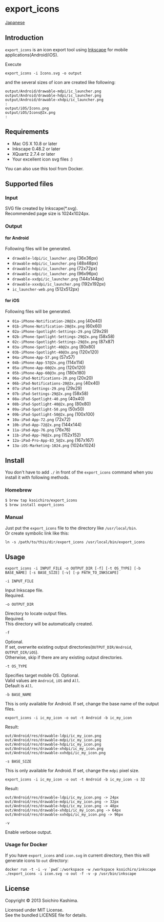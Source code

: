 export_icons
============

[Japanese](README.ja.md)

## Introduction

`export_icons` is an icon export tool using [Inkscape](http://inkscape.org/)
for mobile applications(Android/iOS).

Execute

    export_icons -i Icons.svg -o output

and the several sizes of icon are created like following:

    output/Android/drawable-mdpi/ic_launcher.png
    output/Android/drawable-hdpi/ic_launcher.png
    output/Android/drawable-xhdpi/ic_launcher.png
    :
    output/iOS/Icons.png
    output/iOS/Icons@2x.png
    :

## Requirements

* Mac OS X 10.8 or later
* Inkscape 0.48.2 or later
* XQuartz 2.7.4 or later
* Your excellent icon svg files :)

You can also use this tool from Docker.

## Supported files

### Input

SVG file created by Inkscape(*.svg).  
Recommended page size is 1024x1024px.

### Output

#### for Android

Following files will be generated.

* `drawable-ldpi/ic_launcher.png` (36x36px)
* `drawable-mdpi/ic_launcher.png` (48x48px)
* `drawable-hdpi/ic_launcher.png` (72x72px)
* `drawable-xdpi/ic_launcher.png` (96x96px)
* `drawable-xxdpi/ic_launcher.png` (144x144px)
* `drawable-xxxdpi/ic_launcher.png` (192x192px)
* `ic_launcher-web.png` (512x512px)

#### for iOS

Following files will be generated.

* `01a-iPhone-Notification-20@2x.png` (40x40)
* `01b-iPhone-Notification-20@3x.png` (60x60)
* `02a-iPhone-Spotlight-Settings-29.png` (29x29)
* `02b-iPhone-Spotlight-Settings-29@2x.png` (58x58)
* `02c-iPhone-Spotlight-Settings-29@3x.png` (87x87)
* `03a-iPhone-Spotlight-40@2x.png` (80x80)
* `03b-iPhone-Spotlight-40@3x.png` (120x120)
* `04a-iPhone-App-57.png` (57x57)
* `04b-iPhone-App-57@2x.png` (114x114)
* `05a-iPhone-App-60@2x.png` (120x120)
* `05b-iPhone-App-60@3x.png` (180x180)
* `06a-iPad-Notifications-20.png` (20x20)
* `06b-iPad-Notifications-20@2x.png` (40x40)
* `07a-iPad-Settings-29.png` (29x29)
* `07b-iPad-Settings-29@2x.png` (58x58)
* `08a-iPad-Spotlight-40.png` (40x40)
* `08b-iPad-Spotlight-40@2x.png` (80x80)
* `09a-iPad-Spotlight-50.png` (50x50)
* `09b-iPad-Spotlight-50@2x.png` (100x100)
* `10a-iPad-App-72.png` (72x72)
* `10b-iPad-App-72@2x.png` (144x144)
* `11a-iPad-App-76.png` (76x76)
* `11b-iPad-App-76@2x.png` (152x152)
* `12a-iPad-Pro-App-83_5@2x.png` (167x167)
* `13a-iOS-Marketing-1024.png` (1024x1024)

## Install

You don't have to add `./` in front of the `export_icons` command when you install it with following methods.

### Homebrew

```sh
$ brew tap ksoichiro/export_icons
$ brew install export_icons
```

### Manual

Just put the `export_icons` file to the directory like `/usr/local/bin`.  
Or create symbolic link like this:

    ln -s /path/to/this/dir/export_icons /usr/local/bin/export_icons

## Usage

    export_icons -i INPUT_FILE -o OUTPUT_DIR [-f] [-t OS_TYPE] [-b BASE_NAME] [-s BASE_SIZE] [-v] [-p PATH_TO_INKSCAPE]

`-i INPUT_FILE`

Input Inkscape file.  
Required.

`-o OUTPUT_DIR`

Directory to locate output files.  
Required.  
This directory will be automatically created.

`-f`

Optional.   
If set, overwrite existing output directories(`OUTPUT_DIR/Android`, `OUTPUT_DIR/iOS`).  
Otherwise, skip if there are any existing output directories.

`-t OS_TYPE`

Specifies target mobile OS. Optional.  
Valid values are `Android`, `iOS` and `All`.  
Default is `All`.

`-b BASE_NAME`

This is only available for Android.
If set, change the base name of the output files.

    export_icons -i ic_my_icon -o out -t Android -b ic_my_icon

Result:

    out/Android/res/drawable-ldpi/ic_my_icon.png
    out/Android/res/drawable-mdpi/ic_my_icon.png
    out/Android/res/drawable-hdpi/ic_my_icon.png
    out/Android/res/drawable-xhdpi/ic_my_icon.png
    out/Android/res/drawable-xxhdpi/ic_my_icon.png

`-s BASE_SIZE`

This is only available for Android.
If set, change the `mdpi` pixel size.

    export_icons -i ic_my_icon -o out -t Android -b ic_my_icon -s 32

Result:

    out/Android/res/drawable-ldpi/ic_my_icon.png -> 24px
    out/Android/res/drawable-mdpi/ic_my_icon.png -> 32px
    out/Android/res/drawable-hdpi/ic_my_icon.png -> 48px
    out/Android/res/drawable-xhdpi/ic_my_icon.png -> 64px
    out/Android/res/drawable-xxhdpi/ic_my_icon.png -> 96px

`-v`

Enable verbose output.

### Usage for Docker

If you have `export_icons` and `icon.svg` in current directory,
then this will generate icons to `out` directory:

    docker run -t -i -v `pwd`:/workspace -w /workspace ksoichiro/inkscape ./export_icons -i icon.svg -o out -f -v -p /usr/bin/inkscape

## License

Copyright © 2013 Soichiro Kashima.

Licensed under MIT License.  
See the bundled LICENSE file for details.
